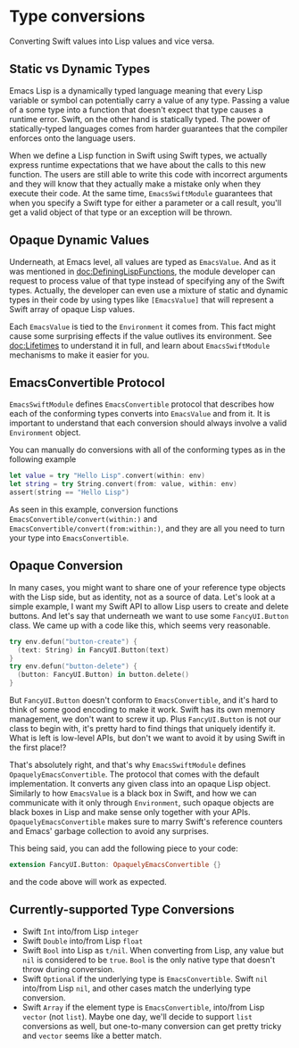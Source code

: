 # Type conversions

Converting Swift values into Lisp values and vice versa.

## Static vs Dynamic Types

Emacs Lisp is a dynamically typed language meaning that every Lisp variable or symbol can potentially carry a value of any type. Passing a value of a some type into a function that doesn't expect that type causes a runtime error. Swift, on the other hand is statically typed. The power of statically-typed languages comes from harder guarantees that the compiler enforces onto the language users.

When we define a Lisp function in Swift using Swift types, we actually express runtime expectations that we have about the calls to this new function. The users are still able to write this code with incorrect arguments and they will know that they actually make a mistake only when they execute their code. At the same time, `EmacsSwiftModule` guarantees that when you specify a Swift type for either a parameter or a call result, you'll get a valid object of that type or an exception will be thrown.

## Opaque Dynamic Values

Underneath, at Emacs level, all values are typed as ``EmacsValue``. And as it was mentioned in <doc:DefiningLispFunctions>, the module developer can request to process value of that type instead of specifying any of the Swift types. Actually, the developer can even use a mixture of static and dynamic types in their code by using types like `[EmacsValue]` that will represent a Swift array of opaque Lisp values.

Each ``EmacsValue`` is tied to the ``Environment`` it comes from. This fact might cause some surprising effects if the value outlives its environment. See <doc:Lifetimes> to understand it in full, and learn about `EmacsSwiftModule` mechanisms to make it easier for you.

## EmacsConvertible Protocol

`EmacsSwiftModule` defines ``EmacsConvertible`` protocol that describes how each of the conforming types converts into ``EmacsValue`` and from it. It is important to understand that each conversion should always involve a valid ``Environment`` object.

You can manually do conversions with all of the conforming types as in the following example

```swift
let value = try "Hello Lisp".convert(within: env)
let string = try String.convert(from: value, within: env)
assert(string == "Hello Lisp")
```

As seen in this example, conversion functions ``EmacsConvertible/convert(within:)`` and ``EmacsConvertible/convert(from:within:)``, and they are all you need to turn your type into ``EmacsConvertible``.

## Opaque Conversion

In many cases, you might want to share one of your reference type objects with the Lisp side, but as identity, not as a source of data. Let's look at a simple example, I want my Swift API to allow Lisp users to create and delete buttons. And let's say that underneath we want to use some `FancyUI.Button` class. We came up with a code like this, which seems very reasonable.

```swift
try env.defun("button-create") {
  (text: String) in FancyUI.Button(text)
}
try env.defun("button-delete") {
  (button: FancyUI.Button) in button.delete()
}
```

But `FancyUI.Button` doesn't conform to ``EmacsConvertible``, and it's hard to think of some good encoding to make it work. Swift has its own memory management, we don't want to screw it up. Plus `FancyUI.Button` is not our class to begin with, it's pretty hard to find things that uniquely identify it. What is left is low-level APIs, but don't we want to avoid it by using Swift in the first place!?

That's absolutely right, and that's why `EmacsSwiftModule` defines ``OpaquelyEmacsConvertible``. The protocol that comes with the default implementation. It converts any given class into an opaque Lisp object. Similarly to how ``EmacsValue`` is a black box in Swift, and how we can communicate with it only through ``Environment``, such opaque objects are black boxes in Lisp and make sense only together with your APIs. ``OpaquelyEmacsConvertible`` makes sure to marry Swift's reference counters and Emacs' garbage collection to avoid any surprises.

This being said, you can add the following piece to your code:
```swift
extension FancyUI.Button: OpaquelyEmacsConvertible {}
```
and the code above will work as expected.

## Currently-supported Type Conversions

 - Swift `Int` into/from Lisp `integer`
 - Swift `Double` into/from Lisp `float`
 - Swift `Bool` into Lisp as `t/nil`. When converting from Lisp, any value but `nil` is considered to be `true`. `Bool` is the only native type that doesn't throw during conversion.
 - Swift `Optional` if the underlying type is ``EmacsConvertible``. Swift `nil` into/from Lisp `nil`, and other cases match the underlying type conversion.
 - Swift `Array` if the element type is ``EmacsConvertible``, into/from Lisp `vector` (not `list`). Maybe one day, we'll decide to support `list` conversions as well, but one-to-many conversion can get pretty tricky and `vector` seems like a better match.
